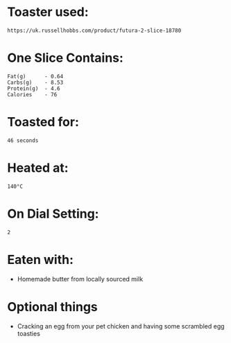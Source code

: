 # Toaster used:
	https://uk.russellhobbs.com/product/futura-2-slice-18780

# One Slice Contains:
	Fat(g)		- 0.64
	Carbs(g)	- 8.53
	Protein(g)	- 4.6
	Calories	- 76


# Toasted for:
	46 seconds
 
# Heated at: 
	140°C 
# On Dial Setting:
	2

# Eaten with:
- Homemade butter from locally sourced milk

# Optional things
- Cracking an egg from your pet chicken and having some scrambled egg toasties
